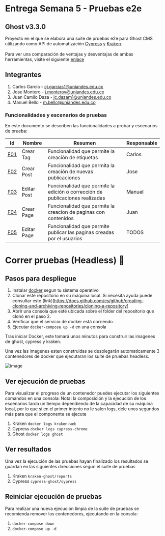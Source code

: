 # Entrega Semana 5 - Pruebas e2e
## Ghost v3.3.0
Proyecto en el que se elabora una suite de pruebas e2e para Ghost CMS utilizando como API de automatización [Cypress](https://www.cypress.io/) y [Kraken](https://thesoftwaredesignlab.github.io/KrakenMobile/).
<br/><br/>
Para ver una comparación de ventajas y desventajas de ambas herramientas, visite el siguiente [enlace](https://github.com/jmonterovalverdeMISO/MISO4103-EntregaSemana/wiki/Ventajas-y-desventajas---Cypress-y-Kraken)

## Integrantes
1. Carlos Garcia - cj.garcias1@uniandes.edu.co
2. Jose Montero - j.monterov@uniandes.edu.co
3. Juan Camilo Daza - jc.dazam1@uniandes.edu.co
4. Manuel Bello - m.bello@uniandes.edu.co

### Funcionalidades y escenarios de pruebas
En este documento se describen las funcionalidades a probar y escenarios de prueba: 

| Id | Nombre | Resumen | Responsable |
| - | - | - | - |
| [F01](https://github.com/jmonterovalverdeMISO/MISO4103-EntregaSemana/wiki/F01) | Crear Tag | Funcionalidad que permite la creación de etiquetas | Carlos |
| [F02](https://github.com/jmonterovalverdeMISO/MISO4103-EntregaSemana/wiki/F02) | Crear Post | Funcionalidad que permita la creación de nuevas publicaciones | Jose |
| [F03](F03) | Editar Post | Funcionalidad que permite la edición o corrección de publicaciones realizadas|Manuel|
| [F04](https://github.com/jmonterovalverdeMISO/MISO4103-EntregaSemana/wiki/F04) | Crear Page | Funcionalidad que permite la creacion de paginas con contenidos | Juan |
| [F05](https://github.com/jmonterovalverdeMISO/MISO4103-EntregaSemana/wiki/F05) | Editar Page | Funcionalidad que permite publicar las paginas creadas por el usuarios | TODOS |


# Correr pruebas (Headless) :rocket:
## Pasos para despliegue
1. Instalar [docker](https://www.docker.com/get-started) segun tu sistema operativo
2. Clonar este repositorio en su máquina local. Si necesita ayuda puede consultar este (link)[https://docs.github.com/es/github/creating-cloning-and-archiving-repositories/cloning-a-repository]
3. Abrir una consola que esté ubicada sobre el folder del repositorio que clonó en el paso 2.
4. Verificar que el servicio de docker está corriendo.
5. Ejecutar `docker-compose up -d` en una consola

Tras iniciar Docker, este tomará unos minutos para construir las imagenes de ghost, cypress y kraken. 

Una vez las imagenes esten construidas se desplegarán automaticamente 3 contenedores de docker que ejecutaran los suite de pruebas headless.

![image](https://user-images.githubusercontent.com/78028512/117737241-b2641600-b1b6-11eb-9c7d-4e073a7fd0e9.png)


## Ver ejecución de pruebas
Para visualizar el progreso de un contenedor puedes ejecutar los siguientes comandos en una consola:
Nota: la composición y la ejecución de los escenarios tarda un tiempo dependiendo de la capacidad de su máquina local, por lo que si en el primer intento no le salen logs, dele unos segundos más para que el componente se ejecute

1. Kraken `docker logs kraken-web`
2. Cypress `docker logs cypress-chrome`
3. Ghost `docker logs ghost`

## Ver resultados
Una vez la ejecución de las pruebas hayan finalizado los resultados se guardan en las siguientes direcciones segun el suite de pruebas

1. Kraken `kraken-ghost/reports`
2. Cypress `cypress-ghost/cypress`

## Reiniciar ejecución de pruebas
Para realizar una nueva ejecución limpia de la suite de pruebas se recomienda remover los contenedores, ejecutando en la consola:

1. `docker-compose down`
2. `docker-compose up -d`
